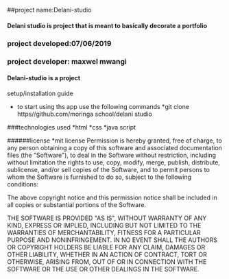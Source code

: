 ##project name:Delani-studio
#### Delani studio is  project that is meant to basically decorate a portfolio
### project developed:07/06/2019
### project developer: maxwel mwangi

#### Delani-studio is a project 

setup/installation guide
* to start using ths app use the following commands
*git clone https//github.com/moringa school/delani studio

###technologies used
*html
*css
*java script

######license
*mit license
Permission is hereby granted, free of charge, to any person obtaining a copy of this software and associated documentation files (the "Software"), to deal in the Software without restriction, including without limitation the rights to use, copy, modify, merge, publish, distribute, sublicense, and/or sell copies of the Software, and to permit persons to whom the Software is furnished to do so, subject to the following conditions:

The above copyright notice and this permission notice shall be included in all copies or substantial portions of the Software.

THE SOFTWARE IS PROVIDED "AS IS", WITHOUT WARRANTY OF ANY KIND, EXPRESS OR IMPLIED, INCLUDING BUT NOT LIMITED TO THE WARRANTIES OF MERCHANTABILITY, FITNESS FOR A PARTICULAR PURPOSE AND NONINFRINGEMENT. IN NO EVENT SHALL THE AUTHORS OR COPYRIGHT HOLDERS BE LIABLE FOR ANY CLAIM, DAMAGES OR OTHER LIABILITY, WHETHER IN AN ACTION OF CONTRACT, TORT OR OTHERWISE, ARISING FROM, OUT OF OR IN CONNECTION WITH THE SOFTWARE OR THE USE OR OTHER DEALINGS IN THE SOFTWARE.


